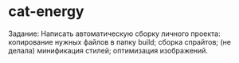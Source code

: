 # cat-energy
Задание:
Написать автоматическую сборку личного проекта:
    копирование нужных файлов в папку build;
    сборка спрайтов; (не делала)
    минификация стилей;
    оптимизация изображений.

